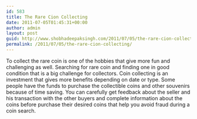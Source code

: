 ```yaml
---
id: 583
title: The Rare Cion Collecting
date: 2011-07-05T01:45:31+00:00
author: admin
layout: post
guid: http://www.shobhadeepaksingh.com/2011/07/05/the-rare-cion-collecting/
permalink: /2011/07/05/the-rare-cion-collecting/
---
```

To collect the rare coin is one of the hobbies that give more fun and challenging as well. Searching for rare coin and finding one in good condition that is a big challenge for collectors. Coin collecting is an investment that gives more benefits depending on date or type. Some people have the funds to purchase the collectible coins and other souvenirs because of time saving. You can carefully get feedback about the seller and his transaction with the other buyers and complete information about the coins before purchase their desired coins that help you avoid fraud during a coin search.